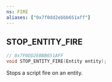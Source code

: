 ```yaml
---
ns: FIRE
aliases: ["0x7f0dd2ebbb651aff"]
---
```

## STOP_ENTITY_FIRE

```c
// 0x7F0DD2EBBB651AFF
void STOP_ENTITY_FIRE(Entity entity);
```

Stops a script fire on an entity.

